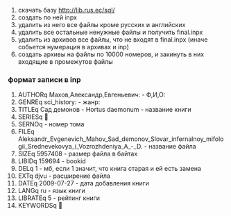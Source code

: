 1. скачать базу http://lib.rus.ec/sql/
2. создать по ней inpx
3. удалить из него все файлы кроме русских и английских
4. удалить все остальные ненужные файлы и получить final.inpx
5. удалить из архивов все файлы, что не входят в final.inpx (иначе собьется нумерация в архивах и inp)
6. создать архивы на файлы по 10000 номеров, и закинуть в них входящие в промежутов файлы


### формат записи в inp
1.  AUTHORq     Махов,Александр,Евгеньевич: - Ф,И,О:
2.  GENREq      sci_history: - жанр:
3.  TITLEq      Сад демонов - Hortus daemonum - название книги
4.  SERIESq     
5.  SERNOq       - номер тома
6.  FILEq       Aleksandr_Evgenevich_Mahov_Sad_demonov_Slovar_infernalnoy_mifologii_Srednevekovya_i_Vozrozhdeniya_A_-_D. - название файла
7.  SIZEq       5957408 - размер файла в байтах
8.  LIBIDq      159694 - bookid
9.  DELq        1 - мб, если 1 значит, что книга старая и ей есть замена
10. EXTq        djvu - расширение файла
11. DATEq       2009-07-27 - дата добавления книги
12. LANGq       ru - язык книги
13. LIBRATEq    5 - рейтинг книги
14. KEYWORDSq   















